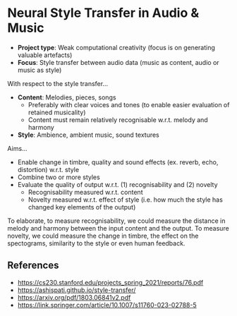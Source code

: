 # Neural Style Transfer in Audio & Music

- **Project type**: Weak computational creativity (focus is on generating valuable artefacts)
- **Focus**: Style transfer between audio data (music as content, audio or music as style)

With respect to the style transfer...

- **Content**: Melodies, pieces, songs
    - Preferably with clear voices and tones (to enable easier evaluation of retained musicality)
    - Content must remain relatively recognisable w.r.t. melody and harmony
- **Style**: Ambience, ambient music, sound textures

Aims...

- Enable change in timbre, quality and sound effects (ex. reverb, echo, distortion) w.r.t. style
- Combine two or more styles
- Evaluate the quality of output w.r.t. (1) recognisability and (2) novelty
    - Recognisability measured w.r.t. content
    - Novelty measured w.r.t. effect of style (i.e. how much the style has changed key elements of the output)
 
To elaborate, to measure recognisability, we could measure the distance in melody and harmony between the input content and the output. To measure novelty, we could measure the change in timbre, the effect on the spectograms, similarity to the style or even human feedback.

## References

- https://cs230.stanford.edu/projects_spring_2021/reports/76.pdf
- https://ashispati.github.io/style-transfer/
- https://arxiv.org/pdf/1803.06841v2.pdf
- https://link.springer.com/article/10.1007/s11760-023-02788-5
